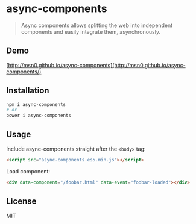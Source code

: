 # async-components

> Async components allows splitting the web into independent components and easily integrate them, asynchronously.

## Demo

[http://msn0.github.io/async-components](http://msn0.github.io/async-components/)

## Installation

```bash
npm i async-components
# or
bower i async-components
```

## Usage 

Include async-components straight after the `<body>` tag:
```html
<script src="async-components.es5.min.js"></script>
```

Load component:
```html
<div data-component="/foobar.html" data-event="foobar-loaded"></div>
```

## License

MIT
